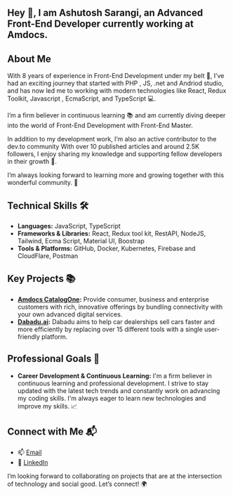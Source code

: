 ## Hey  👋, I am Ashutosh Sarangi, an Advanced Front-End Developer currently working at Amdocs.

## About Me
With 8 years of experience in Front-End Development under my belt 💼,
I’ve had an exciting journey that started with PHP , JS, .net and Andriod studio, and has now led me to working with modern technologies like React, Redux Toolkit, Javascript , EcmaScript, and TypeScript 💻.

I’m a firm believer in continuous learning 📚 and am currently diving deeper into the world of Front-End Development with Front-End Master.

In addition to my development work, I’m also an active contributor to the dev.to community With over 10 published articles and around 2.5K followers, I enjoy sharing my knowledge and supporting fellow developers in their growth 🌱.

I’m always looking forward to learning more and growing together with this wonderful community. 🤝


## Technical Skills 🛠️
-   **Languages:**  JavaScript, TypeScript
-   **Frameworks & Libraries:**  React, Redux tool kit, RestAPI, NodeJS, Tailwind, Ecma Script, Material UI, Boostrap
-   **Tools & Platforms:**  GitHub, Docker, Kubernetes, Firebase and CloudFlare, Postman 

## Key Projects 📚

-   **[Amdocs CatalogOne](https://www.amdocs.com/products-services/catalog):**  Provide consumer, business and enterprise customers with rich, innovative offerings by bundling connectivity with your own advanced digital services.
-   **[Dabadu.ai](https://dabadu.ai/):** Dabadu aims to help car dealerships sell cars faster and more efficiently by replacing over 15 different tools with a single user-friendly platform.

## Professional Goals 🚀

-   **Career Development  & Continuous Learning:**  I'm a firm believer in continuous learning and professional development. I strive to stay updated with the latest tech trends and constantly work on advancing my coding skills. I'm always eager to learn new technologies and improve my skills. 📈

## Connect with Me 📬

-   📫  [Email](mailto:ashutoshsarangi95@gmail.com)
-   🔗  [LinkedIn](https://www.linkedin.com/in/ashutosh-sarangi-4a220a138/)

I’m looking forward to collaborating on projects that are at the intersection of technology and social good. Let’s connect! 🌍
